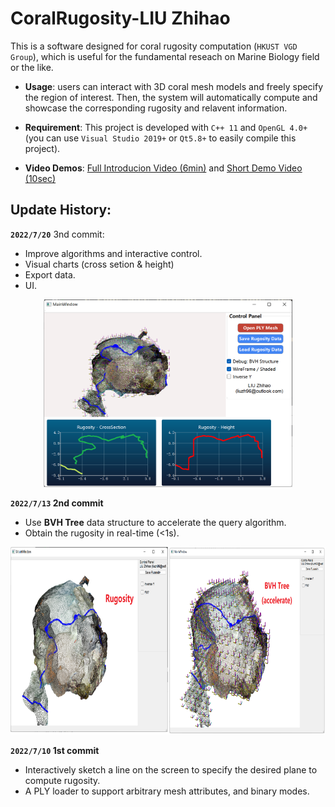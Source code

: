 # CoralRugosity-LIU Zhihao
This is a software designed for coral rugosity computation (``HKUST VGD Group``), which is useful for the fundamental reseach on Marine Biology field or the like.

- **Usage**: users can interact with 3D coral mesh models and freely specify the region of interest. Then, the system will automatically compute and showcase the corresponding rugosity and relavent information.

- **Requirement**: This project is developed with ``C++ 11`` and ``OpenGL 4.0+`` (you can use ``Visual Studio 2019+`` or ``Qt5.8+`` to easily compile this project).

- **Video Demos**: [Full Introducion Video (6min)](https://hkustconnect-my.sharepoint.com/:v:/g/personal/zliuem_connect_ust_hk/ESVDay4p9GFIv-bjDyzJM0gBut2MnGZS8UJJ52aH9RRxuw?e=Goegkb) and [Short Demo Video (10sec)](https://hkustconnect-my.sharepoint.com/:v:/g/personal/zliuem_connect_ust_hk/EUOFKCo9tTZFty2rVJMw4iABEGVwWlSnkLCYim2jHT29Ig?e=NGomST)

## Update History:

**``2022/7/20``** 3nd commit: 

  - Improve algorithms and interactive control.
  - Visual charts (cross setion & height)
  - Export data.
  - UI.
  
  <div align=center><img height="300" src="https://github.com/RyuZhihao123/CoralRugosity/blob/main/figures/7_20_0.png"/></div>

**``2022/7/13`` 2nd commit**

  - Use **BVH Tree** data structure to accelerate the query algorithm.
  - Obtain the rugosity in real-time (<1s).

<div align=center><img height="300" src="https://github.com/RyuZhihao123/CoralRugosity/blob/main/figures/7_13_0.png"/></div>


**``2022/7/10`` 1st commit**

  - Interactively sketch a line on the screen to specify the desired plane to compute rugosity.
  - A PLY loader to support arbitrary mesh attributes, and binary modes.
 
